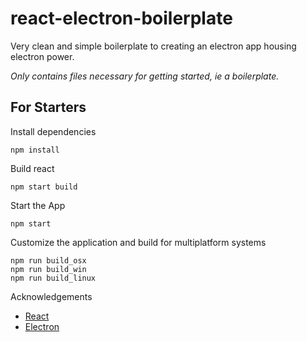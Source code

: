 # react-electron-boilerplate

Very clean and simple boilerplate to creating an electron app housing electron power.

_Only contains files necessary for getting started, ie a boilerplate._

## For Starters

Install dependencies

```
npm install
```

Build react

```
npm start build
```

Start the App

```
npm start
```

Customize the application and build for multiplatform systems

```
npm run build_osx
npm run build_win
npm run build_linux
```

Acknowledgements

-   [React](https://github.com/facebook/react)
-   [Electron](https://github.com/electron/electron)
